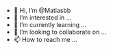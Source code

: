 - 👋 Hi, I’m @Matiasbb
- 👀 I’m interested in ...
- 🌱 I’m currently learning ...
- 💞️ I’m looking to collaborate on ...
- 📫 How to reach me ...

<!---
Matiasbb/Matiasbb is a ✨ special ✨ repository because its `README.md` (this file) appears on your GitHub profile.
You can click the Preview link to take a look at your changes.
--->
